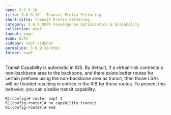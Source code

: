 ```yaml
---
name: 3.6.9.10
title: 3.6.9.10 - Transit Prefix Filtering
short-title: Transit Prefix Filtering
category: 3.6.9 OSPF Convergence Optimization & Scalability
collection: ospf
layout: page
exam: both
sidebar: ospf_sidebar
permalink: 3.6.9.10.html
folder: ospf
---
```

Transit Capability is automatic in IOS. By default, if a virtual-link connects a non-backbone area to the backbone, and there exists better routes for certain prefixes using the non-backbone area as transit, then those LSAs will be flooded resulting in entries in the RIB for these routes. To prevent this behavior, you can disable transit capability.
```
R1(config)# router ospf 1
R1(config-router)# no capability transit
R1(config-router)# end
```
